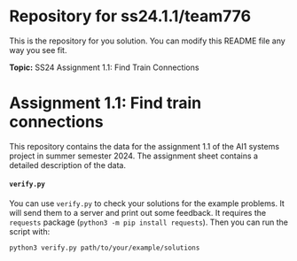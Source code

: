 # Repository for ss24.1.1/team776
This is the repository for you solution. You can modify this README file any way you see fit.

**Topic:** SS24 Assignment 1.1: Find Train Connections

# Assignment 1.1: Find train connections

This repository contains the data for the assignment 1.1 of the AI1 systems project in summer semester 2024.
The assignment sheet contains a detailed description of the data.

#### `verify.py`
You can use `verify.py` to check your solutions for the example problems.
It will send them to a server and print out some feedback.
It requires the `requests` package (`python3 -m pip install requests`).
Then you can run the script with:
```
python3 verify.py path/to/your/example/solutions
```
